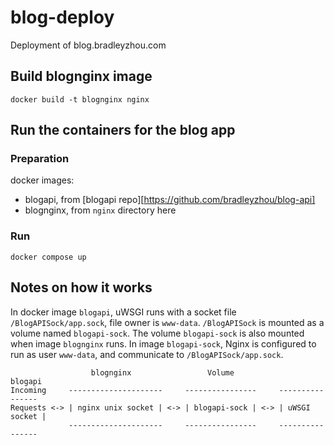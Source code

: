 # blog-deploy
Deployment of blog.bradleyzhou.com


## Build blognginx image
```
docker build -t blognginx nginx
```

## Run the containers for the blog app
### Preparation
docker images:
* blogapi, from [blogapi repo][https://github.com/bradleyzhou/blog-api]
* blognginx, from `nginx` directory here

### Run
```
docker compose up
```

## Notes on how it works
In docker image `blogapi`, uWSGI runs with a socket file `/BlogAPISock/app.sock`, file owner is `www-data`.
`/BlogAPISock` is mounted as a volume named `blogapi-sock`.
The volume `blogapi-sock` is also mounted when image `blognginx` runs.
In image `blogapi-sock`, Nginx is configured to run as user `www-data`, and communicate to `/BlogAPISock/app.sock`.

```
                  blognginx                 Volume              blogapi
Incoming     ---------------------     ----------------     ----------------
Requests <-> | nginx unix socket | <-> | blogapi-sock | <-> | uWSGI socket |
             ---------------------     ----------------     ----------------
```
